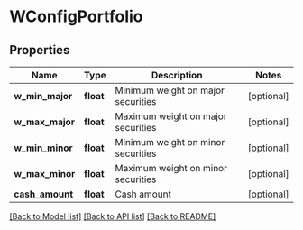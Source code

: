 # WConfigPortfolio

## Properties
Name | Type | Description | Notes
------------ | ------------- | ------------- | -------------
**w_min_major** | **float** | Minimum weight on major securities | [optional] 
**w_max_major** | **float** | Maximum weight on major securities | [optional] 
**w_min_minor** | **float** | Minimum weight on minor securities | [optional] 
**w_max_minor** | **float** | Maximum weight on minor securities | [optional] 
**cash_amount** | **float** | Cash amount | [optional] 

[[Back to Model list]](../README.md#documentation-for-models) [[Back to API list]](../README.md#documentation-for-api-endpoints) [[Back to README]](../README.md)


